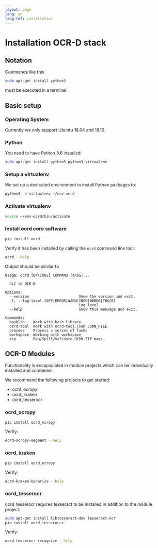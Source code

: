 ```yaml
---
layout: page
lang: en
lang-ref: installation
---
```

# Installation OCR-D stack

## Notation

Commands like this

```sh
sudo apt-get install python3
```

must be executed in a terminal.

## Basic setup

### Operating System

Currently we only support Ubuntu 18.04 and 18.10.

### Python

You need to have Python 3.6 installed:

```sh
sudo apt-get install python3 python3-virtualenv
```

### Setup a virtualenv

We set up a dedicated environment to install Python packages to:

```sh
python3 -m virtualenv ~/env-ocrd
```

### Activate virtualenv

```sh
source ~/env-ocrd/bin/activate
```

### Install ocrd core software

```sh
pip install ocrd
```

Verify it has been installed by calling the `ocrd` command line tool:

```sh
ocrd --help
```

Output should be similar to

```
Usage: ocrd [OPTIONS] COMMAND [ARGS]...

  CLI to OCR-D

Options:
  --version                       Show the version and exit.
  -l, --log-level [OFF|ERROR|WARN|INFO|DEBUG|TRACE]
                                  Log level
  --help                          Show this message and exit.

Commands:
  bashlib    Work with bash library
  ocrd-tool  Work with ocrd-tool.json JSON_FILE
  process    Process a series of tasks
  workspace  Working with workspace
  zip        Bag/Spill/Validate OCRD-ZIP bags
```

## OCR-D Modules

Functionality is encapsulated in module projects which can be individually installed and combined.

We recommend the following projects to get started:

* ocrd_ocropy
* ocrd_kraken
* ocrd_tesserocr


### ocrd_ocropy

```sh
pip install ocrd_ocropy
```

Verify:

```sh
ocrd-ocropy-segment --help
```

### ocrd_kraken

```sh
pip install ocrd_ocropy
```

Verify:

```sh
ocrd-kraken-binarize --help
```

### ocrd_tesserocr

ocrd_tesserocr requires tesseract to be installed in addition to the module project:

```sh
sudo apt-get install libtesseract-dev tesseract-ocr
pip install ocrd_tesseroccr
```

Verify:

```sh
ocrd-tesserocr-recognize --help
```
